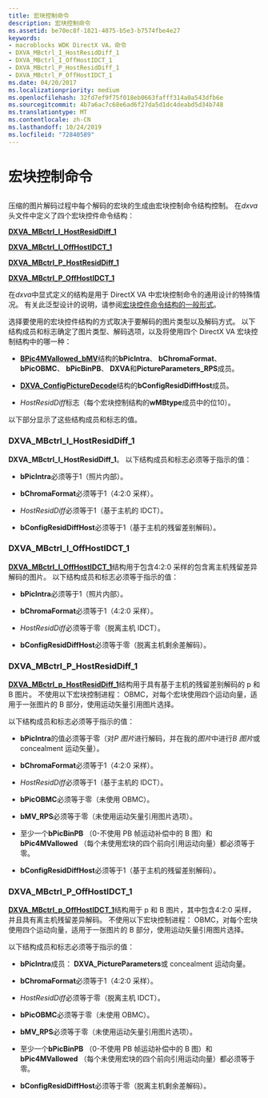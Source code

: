 ```yaml
---
title: 宏块控制命令
description: 宏块控制命令
ms.assetid: be70ec8f-1821-4075-b5e3-b7574fbe4e27
keywords:
- macroblocks WDK DirectX VA，命令
- DXVA_MBctrl_I_HostResidDiff_1
- DXVA_MBctrl_I_OffHostIDCT_1
- DXVA_MBctrl_P_HostResidDiff_1
- DXVA_MBctrl_P_OffHostIDCT_1
ms.date: 04/20/2017
ms.localizationpriority: medium
ms.openlocfilehash: 32fd7ef9f75f018eb0663fafff314a0a543dfb6e
ms.sourcegitcommit: 4b7a6ac7c68e6ad6f27da5d1dc4deabd5d34b748
ms.translationtype: MT
ms.contentlocale: zh-CN
ms.lasthandoff: 10/24/2019
ms.locfileid: "72840589"
---
```

# <a name="macroblock-control-commands"></a>宏块控制命令


## <span id="ddk_macroblock_control_commands_gg"></span><span id="DDK_MACROBLOCK_CONTROL_COMMANDS_GG"></span>


压缩的图片解码过程中每个解码的宏块的生成由宏块控制命令结构控制。 在*dxva*头文件中定义了四个宏块控件命令结构：

[**DXVA\_MBctrl\_I\_HostResidDiff\_1**](https://docs.microsoft.com/windows-hardware/drivers/ddi/dxva/ns-dxva-_dxva_mbctrl_i_hostresiddiff_1)

[**DXVA\_MBctrl\_I\_OffHostIDCT\_1**](https://docs.microsoft.com/windows-hardware/drivers/ddi/dxva/ns-dxva-_dxva_mbctrl_i_offhostidct_1)

[**DXVA\_MBctrl\_P\_HostResidDiff\_1**](https://docs.microsoft.com/windows-hardware/drivers/ddi/dxva/ns-dxva-_dxva_mbctrl_p_hostresiddiff_1)

[**DXVA\_MBctrl\_P\_OffHostIDCT\_1**](https://docs.microsoft.com/windows-hardware/drivers/ddi/dxva/ns-dxva-_dxva_mbctrl_p_offhostidct_1)

在*dxva*中显式定义的结构是用于 DirectX VA 中宏块控制命令的通用设计的特殊情况。 有关此泛型设计的说明，请参阅[宏块控件命令结构的一般形式](generic-form-of-macroblock-control-command-structures.md)。

选择要使用的宏块控件结构的方式取决于要解码的图片类型以及解码方式。 以下结构成员和标志确定了图片类型、解码选项，以及将使用四个 DirectX VA 宏块控制结构中的哪一种：

-   [**BPic4MVallowed\_bMV**](https://docs.microsoft.com/windows-hardware/drivers/ddi/dxva/ns-dxva-_dxva_pictureparameters)结构的**bPicIntra**、 **bChromaFormat**、 **bPicOBMC**、 **bPicBinPB**、 **DXVA**和**PictureParameters\_RPS**成员。

-   [**DXVA\_ConfigPictureDecode**](https://docs.microsoft.com/windows-hardware/drivers/ddi/dxva/ns-dxva-_dxva_configpicturedecode)结构的**bConfigResidDiffHost**成员。

-   *HostResidDiff*标志（每个宏块控制结构的**wMBtype**成员中的位10）。

以下部分显示了这些结构成员和标志的值。

### <a name="span-iddxva_mbctrl_i_hostresiddiff_1spanspan-iddxva_mbctrl_i_hostresiddiff_1spanspan-iddxva_mbctrl_i_hostresiddiff_1spandxva_mbctrl_i_hostresiddiff_1"></a><span id="DXVA_MBctrl_I_HostResidDiff_1"></span><span id="dxva_mbctrl_i_hostresiddiff_1"></span><span id="DXVA_MBCTRL_I_HOSTRESIDDIFF_1"></span>DXVA\_MBctrl\_I\_HostResidDiff\_1

**DXVA\_MBctrl\_I\_HostResidDiff\_1**。 以下结构成员和标志必须等于指示的值：

-   **bPicIntra**必须等于1（照片内部）。

-   **bChromaFormat**必须等于1（4:2:0 采样）。

-   *HostResidDiff*必须等于1（基于主机的 IDCT）。

-   **bConfigResidDiffHost**必须等于1（基于主机的残留差别解码）。

### <a name="span-iddxva_mbctrl_i_offhostidct_1spanspan-iddxva_mbctrl_i_offhostidct_1spanspan-iddxva_mbctrl_i_offhostidct_1spandxva_mbctrl_i_offhostidct_1"></a><span id="DXVA_MBctrl_I_OffHostIDCT_1"></span><span id="dxva_mbctrl_i_offhostidct_1"></span><span id="DXVA_MBCTRL_I_OFFHOSTIDCT_1"></span>DXVA\_MBctrl\_I\_OffHostIDCT\_1

[**DXVA\_MBctrl\_I\_OffHostIDCT\_1**](https://docs.microsoft.com/windows-hardware/drivers/ddi/dxva/ns-dxva-_dxva_mbctrl_i_offhostidct_1)结构用于包含4:2:0 采样的包含离主机残留差异解码的图片。 以下结构成员和标志必须等于指示的值：

-   **bPicIntra**必须等于1（照片内部）。

-   **bChromaFormat**必须等于1（4:2:0 采样）。

-   *HostResidDiff*必须等于零（脱离主机 IDCT）。

-   **bConfigResidDiffHost**必须等于零（脱离主机剩余差解码）。

### <a name="span-iddxva_mbctrl_p_hostresiddiff_1spanspan-iddxva_mbctrl_p_hostresiddiff_1spanspan-iddxva_mbctrl_p_hostresiddiff_1spandxva_mbctrl_p_hostresiddiff_1"></a><span id="DXVA_MBctrl_P_HostResidDiff_1"></span><span id="dxva_mbctrl_p_hostresiddiff_1"></span><span id="DXVA_MBCTRL_P_HOSTRESIDDIFF_1"></span>DXVA\_MBctrl\_P\_HostResidDiff\_1

[**DXVA\_MBctrl\_p\_HostResidDiff\_1**](https://docs.microsoft.com/windows-hardware/drivers/ddi/dxva/ns-dxva-_dxva_mbctrl_p_hostresiddiff_1)结构用于具有基于主机的残留差别解码的 p 和 B 图片。 不使用以下宏块控制进程： OBMC，对每个宏块使用四个运动向量，适用于一张图片的 B 部分，使用运动矢量引用图片选择。

以下结构成员和标志必须等于指示的值：

-   **bPicIntra**的值必须等于零（对*P 图片*进行解码，并在我的*图片*中进行*B 图片*或 concealment 运动矢量）。

-   **bChromaFormat**必须等于1（4:2:0 采样）。

-   *HostResidDiff*必须等于1（基于主机的 IDCT）。

-   **bPicOBMC**必须等于零（未使用 OBMC）。

-   **bMV\_RPS**必须等于零（未使用运动矢量引用图片选项）。

-   至少一个**bPicBinPB** （0-不使用 PB 帧运动补偿中的 B 图）和**bPic4MVallowed** （每个未使用宏块的四个前向引用运动向量）都必须等于零。

-   **bConfigResidDiffHost**必须等于1（基于主机的残留差别解码）。

### <a name="span-iddxva_mbctrl_p_offhostidct_1spanspan-iddxva_mbctrl_p_offhostidct_1spanspan-iddxva_mbctrl_p_offhostidct_1spandxva_mbctrl_p_offhostidct_1"></a><span id="DXVA_MBctrl_P_OffHostIDCT_1"></span><span id="dxva_mbctrl_p_offhostidct_1"></span><span id="DXVA_MBCTRL_P_OFFHOSTIDCT_1"></span>DXVA\_MBctrl\_P\_OffHostIDCT\_1

[**DXVA\_MBctrl\_p\_OffHostIDCT\_1**](https://docs.microsoft.com/windows-hardware/drivers/ddi/dxva/ns-dxva-_dxva_mbctrl_p_offhostidct_1)结构用于 p 和 B 图片，其中包含4:2:0 采样，并且具有离主机残留差异解码。 不使用以下宏块控制进程： OBMC，对每个宏块使用四个运动向量，适用于一张图片的 B 部分，使用运动矢量引用图片选择。

以下结构成员和标志必须等于指示的值：

-   **bPicIntra**成员： **DXVA\_PictureParameters**或 concealment 运动向量。

-   **bChromaFormat**必须等于1（4:2:0 采样）。

-   *HostResidDiff*必须等于零（脱离主机 IDCT）。

-   **bPicOBMC**必须等于零（未使用 OBMC）。

-   **bMV\_RPS**必须等于零（未使用运动矢量引用图片选项）。

-   至少一个**bPicBinPB** （0-不使用 PB 帧运动补偿中的 B 图）和**bPic4MVallowed** （每个未使用宏块的四个前向引用运动向量）都必须等于零。

-   **bConfigResidDiffHost**必须等于零（脱离主机剩余差解码）。

 

 





